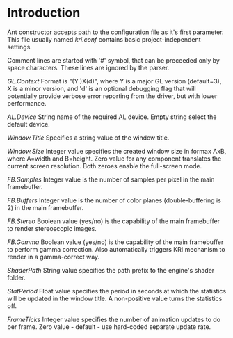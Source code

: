# Introduction #

Ant constructor accepts path to the configuration file as it's first parameter. This file usually named _kri.conf_ contains basic project-independent settings.

Comment lines are started with '#' symbol, that can be preceeded only by space characters. These lines are ignored by the parser.

_GL.Context_
Format is "(Y.)X(d)", where Y is a major GL version (default=3), X is a minor version, and 'd' is an optional debugging flag that will potentially provide verbose error reporting from the driver, but with lower performance.

_AL.Device_
String name of the required AL device. Empty string select the default device.

_Window.Title_
Specifies a string value of the window title.

_Window.Size_
Integer value specifies the created window size in formax AxB, where A=width and B=height. Zero value for any component translates the current screen resolution. Both zeroes enable the full-screen mode.

_FB.Samples_
Integer value is the number of samples per pixel in the main framebuffer.

_FB.Buffers_
Integer value is the number of color planes (double-buffering is 2) in the main framebuffer.

_FB.Stereo_
Boolean value (yes/no) is the capability of the main framebuffer to render stereoscopic images.

_FB.Gamma_
Boolean value (yes/no) is the capability of the main framebuffer to perform gamma correction. Also automatically triggers KRI mechanism to render in a gamma-correct way.

_ShaderPath_
String value specifies the path prefix to the engine's shader folder.

_StatPeriod_
Float value specifies the period in seconds at which the statistics will be updated in the window title. A non-positive value turns the statistics off.

_FrameTicks_
Integer value specifies the number of animation updates to do per frame. Zero value - default - use hard-coded separate update rate.